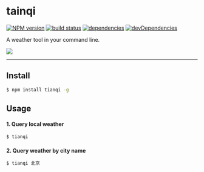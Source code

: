 # tainqi

[![NPM version](https://img.shields.io/npm/v/tianqi.svg?style=flat)](https://npmjs.org/package/tianqi)
[![build status](https://travis-ci.org/hax/babel-plugin-transform-function-sent.svg?branch=master)](https://travis-ci.org/hax/babel-plugin-transform-function-sent)
[![dependencies](https://david-dm.org/hax/babel-plugin-transform-function-sent.svg)](https://david-dm.org/hax/babel-plugin-transform-function-sent)
[![devDependencies](https://img.shields.io/david/dev/hax/babel-plugin-transform-function-sent.svg)](https://david-dm.org/hax/babel-plugin-transform-function-sent#info=devDependencies)

A weather tool in your command line. 

![](http://images.cnblogs.com/cnblogs_com/smallyard/756689/o_1.jpg)

---

## Install

```bash
$ npm install tianqi -g 
```

## Usage

#### 1. Query local weather

```bash
$ tianqi
```

#### 2. Query weather by city name

```bash
$ tianqi 北京
```
